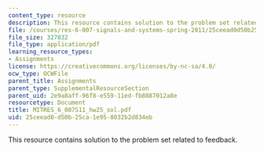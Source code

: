 ```yaml
---
content_type: resource
description: This resource contains solution to the problem set related to feedback.
file: /courses/res-6-007-signals-and-systems-spring-2011/25ceead0d50b25ca1e958032b2d834eb_MITRES_6_007S11_hw25_sol.pdf
file_size: 327832
file_type: application/pdf
learning_resource_types:
- Assignments
license: https://creativecommons.org/licenses/by-nc-sa/4.0/
ocw_type: OCWFile
parent_title: Assignments
parent_type: SupplementalResourceSection
parent_uid: 2e9a8aff-96f8-e559-11ed-fb8887012a8e
resourcetype: Document
title: MITRES_6_007S11_hw25_sol.pdf
uid: 25ceead0-d50b-25ca-1e95-8032b2d834eb
---
```

This resource contains solution to the problem set related to feedback.